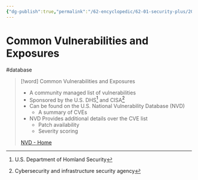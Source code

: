 ```yaml
---
{"dg-publish":true,"permalink":"/62-encyclopedic/62-01-security-plus/20220606171007-common-vulnerabilities-and-exposures/","dgHomeLink":true,"dgPassFrontmatter":false}
---
```



# Common Vulnerabilities and Exposures

#database 
>[!word] Common Vulnerabilities and Exposures
> - A community managed list of vulnerabilities 
> - Sponsored by the U.S. DHS[^1] and CISA[^2]
> - Can be found on the U.S. National Vulnerability Database (NVD)
>     - A summary of CVEs 
> - NVD Provides additional details over the CVE list 
>     - Patch availability
>     - Severity scoring 
> 
> [NVD - Home](https://nvd.nist.gov/)

[^1]: U.S. Department of Homland Security
[^2]: Cybersecurity and infrastructure security agency 

